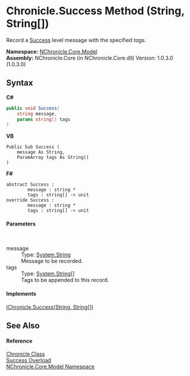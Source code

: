# Chronicle.Success Method (String, String[])
 

Record a <a href="T_NChronicle_Core_Model_ChronicleLevel.md">Success</a> level message with the specified *tags*.

**Namespace:**&nbsp;<a href="N_NChronicle_Core_Model.md">NChronicle.Core.Model</a><br />**Assembly:**&nbsp;NChronicle.Core (in NChronicle.Core.dll) Version: 1.0.3.0 (1.0.3.0)

## Syntax

**C#**<br />
``` C#
public void Success(
	string message,
	params string[] tags
)
```

**VB**<br />
``` VB
Public Sub Success ( 
	message As String,
	ParamArray tags As String()
)
```

**F#**<br />
``` F#
abstract Success : 
        message : string * 
        tags : string[] -> unit 
override Success : 
        message : string * 
        tags : string[] -> unit 
```


#### Parameters
&nbsp;<dl><dt>message</dt><dd>Type: <a href="http://msdn2.microsoft.com/en-us/library/s1wwdcbf" target="_blank">System.String</a><br />Message to be recorded.</dd><dt>tags</dt><dd>Type: <a href="http://msdn2.microsoft.com/en-us/library/s1wwdcbf" target="_blank">System.String</a>[]<br />Tags to be appended to this record.</dd></dl>

#### Implements
<a href="M_NChronicle_Core_Interfaces_IChronicle_Success_2.md">IChronicle.Success(String, String[])</a><br />

## See Also


#### Reference
<a href="T_NChronicle_Core_Model_Chronicle.md">Chronicle Class</a><br /><a href="Overload_NChronicle_Core_Model_Chronicle_Success.md">Success Overload</a><br /><a href="N_NChronicle_Core_Model.md">NChronicle.Core.Model Namespace</a><br />
